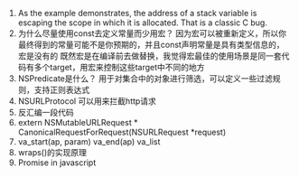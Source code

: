 1. As the example demonstrates, the address of a stack variable is escaping the scope in which it is allocated. That is a classic C bug.
2. 为什么尽量使用const去定义常量而少用宏？
因为宏可以被重新定义，所以你最终得到的常量可能不是你预期的，并且const声明常量是具有类型信息的，宏是没有的
既然宏是在编译前去做替换，我觉得宏最佳的使用场景是同一套代码有多个target，用宏来控制这些target中不同的地方
3. NSPredicate是什么？
用于对集合中的对象进行筛选，可以定义一些过滤规则，支持正则表达式
4. NSURLProtocol
可以用来拦截http请求
5. 反汇编一段代码
6. extern NSMutableURLRequest * CanonicalRequestForRequest(NSURLRequest *request)
7. va_start(ap, param) va_end(ap) va_list
8. wraps()的实现原理
9. Promise in javascript



